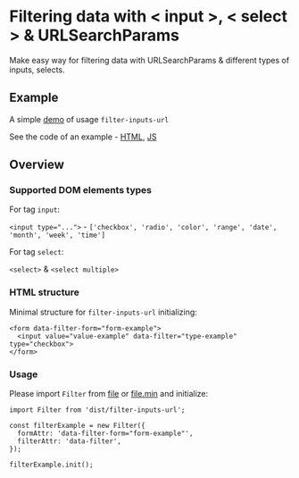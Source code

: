 # Filtering data with < input >, < select > & URLSearchParams

Make easy way for filtering data with URLSearchParams & different types of inputs, selects.

## Example

A simple [demo](https://kassaila.github.io/filter-inputs-url/) of usage `filter-inputs-url`

See the code of an example - [HTML](https://github.com/Kassaila/filter-inputs-url/blob/master/docs/index.html), [JS](https://github.com/Kassaila/filter-inputs-url/blob/master/examples/src/js/app.js)

## Overview

### Supported DOM elements types

For tag `input`:

`<input type="...">` - `['checkbox', 'radio', 'color', 'range', 'date', 'month', 'week', 'time']`

For tag `select`:

`<select>` & `<select multiple>`

### HTML structure

Minimal structure for `filter-inputs-url` initializing:

```
<form data-filter-form="form-example">
  <input value="value-example" data-filter="type-example" type="checkbox">
</form>
```

### Usage

Please import `Filter` from [file](https://github.com/Kassaila/filter-inputs-url/blob/master/dist/filter-inputs-url.js) or [file.min](https://github.com/Kassaila/filter-inputs-url/blob/master/dist/filter-inputs-url.min.js) and initialize:

```
import Filter from 'dist/filter-inputs-url';

const filterExample = new Filter({
  formAttr: 'data-filter-form="form-example"',
  filterAttr: 'data-filter',
});

filterExample.init();
```

